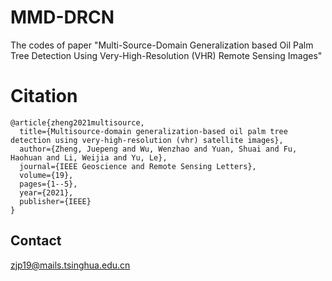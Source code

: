 # MMD-DRCN
The codes of paper "Multi-Source-Domain Generalization based Oil Palm Tree Detection Using Very-High-Resolution (VHR) Remote Sensing Images"


# Citation

```
@article{zheng2021multisource,
  title={Multisource-domain generalization-based oil palm tree detection using very-high-resolution (vhr) satellite images},
  author={Zheng, Juepeng and Wu, Wenzhao and Yuan, Shuai and Fu, Haohuan and Li, Weijia and Yu, Le},
  journal={IEEE Geoscience and Remote Sensing Letters},
  volume={19},
  pages={1--5},
  year={2021},
  publisher={IEEE}
}
```

## Contact

zjp19@mails.tsinghua.edu.cn
